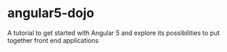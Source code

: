 # angular5-dojo
A tutorial to get started with Angular 5 and explore its possibilities to put together front end applications
